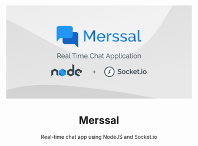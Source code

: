 

<div align="center"><a><img  src="/merssal.png" ></a></div>
<h1 align="center">Merssal</h1>

<p align="center">Real-time chat app using NodeJS and Socket.io </p>

